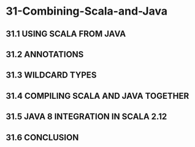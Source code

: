 # 31-Combining-Scala-and-Java

## 31.1 USING SCALA FROM JAVA
## 31.2 ANNOTATIONS
## 31.3 WILDCARD TYPES
## 31.4 COMPILING SCALA AND JAVA TOGETHER
## 31.5 JAVA 8 INTEGRATION IN SCALA 2.12
## 31.6 CONCLUSION





